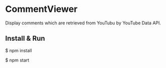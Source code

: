 # CommentViewer

Display comments which are retrieved from YouTubu by YouTube Data API.

## Install & Run

$ npm install

$ npm start
